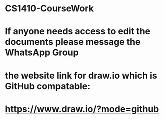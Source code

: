# CS1410-CourseWork

# If anyone needs access to edit the documents please message the WhatsApp Group

# the website link for draw.io which is GitHub compatable:
# https://www.draw.io/?mode=github
